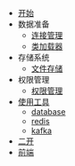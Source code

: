 * [开始](/)
* 数据准备
   - [连接管理](/connect)
   - [类加载器](/classloader)
* 存储系统
   - [文件存储](/filemanager)
* 权限管理 
   - [权限管理](/auth)
* [使用工具](/tools/)
   - [database](/tools/database)
   - [redis](/tools/redis)
   - [kafka](/tools/kafka)
* [二开](/custom)
* [前端](/front)

